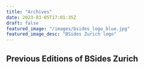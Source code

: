 ```yaml
---
title: "Archives"
date: 2023-03-05T17:01:35Z
draft: false
featured_image: "/images/bsides_logo_blue.jpg"
featured_image_desc: "BSides Zurich logo"
---
```


## Previous Editions of BSides Zurich
